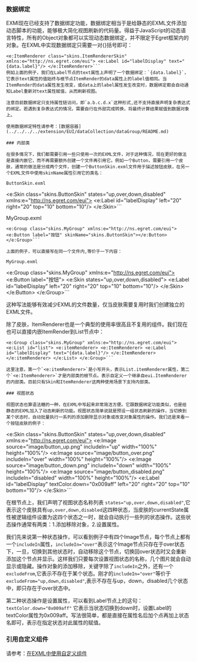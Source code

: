### 数据绑定

EXMl现在已经支持了数据绑定功能，数据绑定相当于是给静态的EXML文件添加动态脚本的功能，能够极大简化视图刷新的代码量。得益于JavaScript的动态语言特性，所有的Object对象都可以实现动态数据绑定，并不限定于Egret框架内的对象。在EXML中实现数据绑定只需要一对{}括号即可：

```
<e:ItemRenderer class="skins.ItemRendererSkin" xmlns:e="http://ns.egret.com/eui"> <e:Label id="labelDisplay" text="{data.label}"/> </e:ItemRenderer>```
例如上面的例子，我们在Label节点的text属性上声明了一个数据绑定：`{data.label}`，它表示text属性的值始终与根节点ItemRender的data属性上的label值相同。当ItemRender的data属性发生改变，或data上的label属性发生改变时，数据绑定都会自动通知Label重新对text属性赋值，从而刷新视图。

注意目前数据绑定只支持属性链访问，即`a.b.c.d.x`这种形式,还不支持直接声明复杂表达式的绑定。若遇到复杂表达式的情况，需要自行在外部完成转换，将最终计算结果赋值到数据对象上。

使用数据绑定特性请参考：[数据容器](../../../../extension/EUI/dataCollection/dataGroup/README.md)

### 内部类

在很多情况下，我们都需要引用一些只使用一次的EXML文件，对于这种情况，现在更好的做法是直接内嵌它，而不再需要额外创建一个文件再引用它。例如一个Button，需要引用一个皮肤，通常的做法是分成两个文件，创建一个ButtonSkin.exml文件用于描述按钮皮肤，在另一个EXML文件中使用skinName属性引用它的类名：

ButtonSkin.exml

```
<e:Skin class="skins.ButtonSkin" states="up,over,down,disabled" xmlns:e="http://ns.egret.com/eui"> <e:Label id="labelDisplay" left="20" right="20" top="10" bottom="10"/> </e:Skin>```

MyGroup.exml

```
<e:Group class="skins.MyGroup" xmlns:e="http://ns.egret.com/eui"> <e:Button label="按钮" skinName="skins.ButtonSkin"></e:Button> </e:Group>```

上面的例子，可以直接写在同一个文件内,等价于一下内容：

MyGroup.exml

```
<e:Group class="skins.MyGroup"  xmlns:e="http://ns.egret.com/eui"> <e:Button label="按钮"> <e:Skin states="up,over,down,disabled"> <e:Label id="labelDisplay" left="20" right="20" top="10" bottom="10"/> </e:Skin> </e:Button> </e:Group>```

这种写法能够有效减少EXML的文件数量，仅当皮肤需要复用时我们创建独立的EXML文件。

除了皮肤，ItemRenderer也是一个典型的使用率很高且不复用的组件。我们现在也可以直接内嵌ItemRender到List节点中：

```
<e:Group class="skins.MyGroup" xmlns:e="http://ns.egret.com/eui"> <e:List id="list"> <e:itemRenderer> <e:ItemRenderer> <e:Label id="labelDisplay" text="{data.label}"/> </e:ItemRenderer> </e:itemRenderer> </e:List> </e:Group>```

这里注意，第一个`<e:itemRenderer>`是小写开头，表示List.itemRenderer属性，第二个`<e:ItemRenderer>`才是内部类的根节点。表示自定义一个继承自eui.ItemRenderer的内部类。目前只有Skin和ItemRenderer这两种使用场景下支持内部类。

### 视图状态

视图状态也算语法糖的一种，在EXML中写起来非常简洁方便。它跟数据绑定功能类似，也是给静态的EXML加入了动态刷新的功能。视图状态简单说就是预设一组状态刷新的操作，当切换到某个状态时，自动批量执行一系列的添加删除显示对象或改变对象属性的操作。我们还是来看一个按钮皮肤的例子：

```
<e:Skin class="skins.ButtonSkin" states="up,over,down,disabled" xmlns:e="http://ns.egret.com/eui"> <e:Image source="image/button_up.png" includeIn="up" width="100%" height="100%"/> <e:Image source="image/button_over.png" includeIn="over" width="100%" height="100%"/> <e:Image source="image/button_down.png" includeIn="down" width="100%" height="100%"/> <e:Image source="image/button_disabled.png" includeIn="disabled" width="100%" height="100%"/> <e:Label id="labelDisplay" textColor.down="0x009aff" left="20" right="20" top="10" bottom="10"/> </e:Skin>```

在根节点上，我们声明了视图状态名称列表 `states="up,over,down,disabled"`,它表示这个皮肤具有`up,over,down,disabled`这四种状态，当皮肤的currentState属性被逻辑组件设置为这四个状态之一时，就会自动执行一些列的状态操作。这些状态操作通常有两类：1.添加移除对象，2.设置属性。

我们先来说第一种状态操作，可以看到例子中有四个Image节点，每个节点上都有一个`includeIn`属性，`includeIn="over"`表示这个Image节点只存在于over状态下，一旦，切换到其他状态时，自动移除这个节点，切换回over状态时又会重新添加这个节点并显示。这样我们只要每次设置视图状态的名称，几个图片就会自动显示或隐藏。操作对象的添加移除，关键字除了`includeIn`之外，还有一个`excludeFrom`,它表示不存在于某个状态。刚才的`includeIn="over"`等价于`excludeFrom="up,down,disabled"`,表示不存在与up，down，disabled几个状态中，即只存在于over状态中。

第二种状态操作是设置属性，可以看到Label节点上的这句：`textColor.down="0x009aff"` 它表示当状态切换到down时，设置Label的textColor属性为0x009aff。写法很简单，都是直接在属性名后加个点再加上状态名即可，表示在指定状态对此属性的赋值。

### 引用自定义组件

请参考：[在EXML中使用自定义组件](../../../../extension/EUI/advancedSkills/useComponents/README.md)